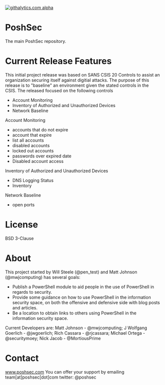 [![githalytics.com alpha](https://cruel-carlota.pagodabox.com/3ce8aa5cd211bee82936a07bcc789547 "githalytics.com")](http://githalytics.com/github.com/PoshSec)

PoshSec
=======
The main PoshSec repository.


Current Release Features
========
This initial project release was based on SANS CSIS 20 Controls to assist an organization securing itself against digitial attacks. The purpose of this release is to "baseline" an environment given the stated controls in the CSIS.  The released focused on the following controls

- Account Monitoring
- Inventory of Authorized and Unauthorized Devices
- Network Baseline


Account Monitoring
- accounts that do not expire
- account that expire
- list all accounts
- disabled accounts
- locked out accounts
- passwords over expired date
- Disabled account access


Inventory of Authorized and Unauthorized Devices
- DNS Logging Status
- Inventory


Network Baseline
- open ports

License
========
BSD 3-Clause

About
========
This project started by Will Steele (@pen_test) and Matt Johnson (@mwjcomputing) has several goals:

- Publish a PowerShell module to aid people in the use of PowerShell in regards to security.
- Provide some guidance on how to use PowerShell in the information security space, on both the offensive and defensive side with blog posts and articles.
- Be a location to obtain links to others using PowerShell in the information security space.

Current Developers are:
Matt Johnson - @mwjcomputing; J Wolfgang Goerlich - @jwgoerlich; Rich Cassara - @rjcassara; Michael Ortega - @securitymoey; Nick Jacob - @MortiousPrime 

Contact
==========
www.poshsec.com
You can offer your support by emailing team[at]poshsec[dot]com
twitter: @poshsec